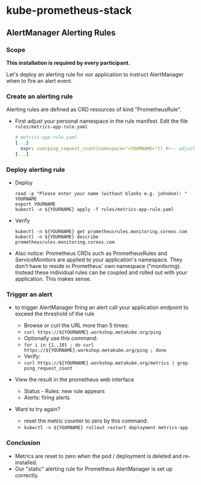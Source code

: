 # kube-prometheus-stack

## AlertManager Alerting Rules

### Scope

**This installation is required by every participant.**

Let's deploy an alerting rule for our application to instruct AlertManager
when to fire an alert event.

### Create an alerting rule

Alerting rules are defined as CRD resources of kind "PrometheusRule".

* First adjust your personal namespace in the rule manifest. Edit the file `rules/metrics-app-rule.yaml`

  ```yaml
  # metrics-app-rule.yaml
  [...]
    expr: sum(ping_request_count{namespace="<YOURNAME>"}) #<-- adjust your namespace
  [...] 
  ```

### Deploy alerting rule

* Deploy

  ```shell
  read -p "Please enter your name (without blanks e.g. johndoe): " YOURNAME
  export YOURNAME
  kubectl -n ${YOURNAME} apply -f rules/metrics-app-rule.yaml
  ``` 

* Verify

  ```shell
  kubectl -n ${YOURNAME} get prometheusrules.monitoring.coreos.com
  kubectl -n ${YOURNAME} describe prometheusrules.monitoring.coreos.com
  ```

* Also notice: Prometheus CRDs such as PrometheusRules and ServiceMonitors are applied to your application's namespace.
They don't have to reside in Prometheus' own namespace ("monitoring).
Instead these individual rules can be coupled and rolled out with your application. This makes sense.

### Trigger an alert

* to trigger AlertManager firing an alert call your application endpoint to exceed the threshold of the rule
  * Browse or curl the URL more than 5 times:
  * `curl https://${YOURNAME}.workshop.metakube.org/ping`
  * Optionally use this command:
  * `for i in {1..10} ; do curl https://${YOURNAME}.workshop.metakube.org/ping ; done`
  * Verify:
  * `curl https://${YOURNAME}.workshop.metakube.org/metrics | grep ping_request_count`

* View the result in the prometheus web interface
  * Status - Rules: new rule appears
  * Alerts: firing alerts

* Want to try again?
  * reset the metric counter to zero by this command:
  * `kubectl -n ${YOURNAME} rollout restart deployment metrics-app`

### Conclusion

* Metrics are reset to zero when the pod / deployment is deleted and re-installed.
* Our "static" alerting rule for Prometheus AlertManager is set up correctly.
